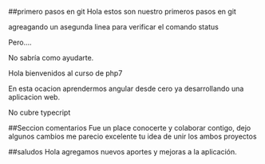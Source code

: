 ##primero pasos en git
Hola estos son nuestro primeros pasos en git

agreagando un asegunda linea para verificar el comando status

Pero....

No sabría como ayudarte.

Hola bienvenidos al curso de php7

En esta ocacion aprendermos angular desde cero ya desarrollando una aplicacion web.

No cubre typecript

##Seccion comentarios
Fue un place conocerte y colaborar contigo, dejo algunos cambios me parecio excelente tu idea de unir los ambos proyectos

##saludos
Hola agregamos nuevos aportes y mejoras a la aplicación.